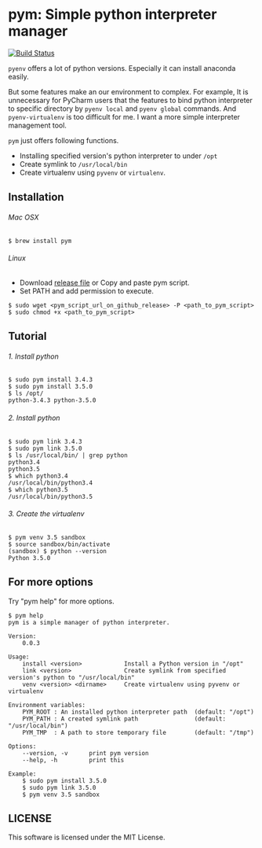 # pym: Simple python interpreter manager

[![Build Status](https://travis-ci.org/c-bata/pym.svg?branch=master)](https://travis-ci.org/c-bata/pym)

`pyenv` offers a lot of python versions.
Especially it can install anaconda easily.

But some features make an our environment to complex.
For example, It is unnecessary for PyCharm users that the features to bind python interpreter to specific directory
by `pyenv local` and `pyenv global` commands.
And `pyenv-virtualenv` is too difficult for me.
I want a more simple interpreter management tool.

`pym` just offers following functions.

- Installing specified version's python interpreter to under `/opt`
- Create symlink to `/usr/local/bin`
- Create virtualenv using `pyvenv` or `virtualenv`.



## Installation

###### Mac OSX

```
$ brew install pym
```


###### Linux

- Download [release file](https://github.com/c-bata/pym/releases) or Copy and paste pym script.
- Set PATH and add permission to execute.

```
$ sudo wget <pym_script_url_on_github_release> -P <path_to_pym_script>
$ sudo chmod +x <path_to_pym_script>
```


## Tutorial

###### 1. Install python

```
$ sudo pym install 3.4.3
$ sudo pym install 3.5.0
$ ls /opt/
python-3.4.3 python-3.5.0
```


###### 2. Install python

```
$ sudo pym link 3.4.3
$ sudo pym link 3.5.0
$ ls /usr/local/bin/ | grep python
python3.4
python3.5
$ which python3.4
/usr/local/bin/python3.4
$ which python3.5
/usr/local/bin/python3.5
```


###### 3. Create the virtualenv

```
$ pym venv 3.5 sandbox
$ source sandbox/bin/activate
(sandbox) $ python --version
Python 3.5.0
```


## For more options

Try "pym help" for more options.

```
$ pym help
pym is a simple manager of python interpreter.

Version:
    0.0.3

Usage:
    install <version>            Install a Python version in "/opt"
    link <version>               Create symlink from specified version's python to "/usr/local/bin"
    venv <version> <dirname>     Create virtualenv using pyvenv or virtualenv

Environment variables:
    PYM_ROOT : An installed python interpreter path  (default: "/opt")
    PYM_PATH : A created symlink path                (default: "/usr/local/bin")
    PYM_TMP  : A path to store temporary file        (default: "/tmp")

Options:
    --version, -v      print pym version
    --help, -h         print this

Example:
    $ sudo pym install 3.5.0
    $ sudo pym link 3.5.0
    $ pym venv 3.5 sandbox
```

## LICENSE

This software is licensed under the MIT License.

